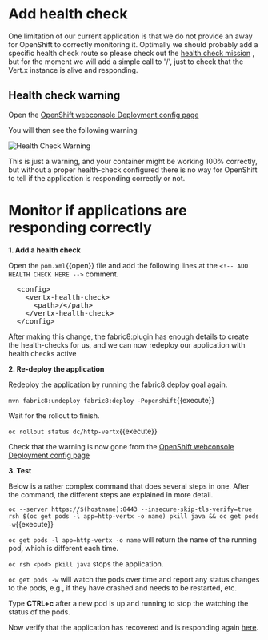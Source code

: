 # Add health check
One limitation of our current application is that we do not provide an away for OpenShift to correctly monitoring it. Optimally we should probably add a specific health check route so please check out the [health check mission](https://access.redhat.com/documentation/en-us/red_hat_openshift_application_runtimes/1/html/eclipse_vert.x_runtime_guide/missions-intro#mission-health-check-vertx) , but for the moment we will add a simple call to '/', just to check that the Vert.x instance is alive and responding.

## Health check warning

Open the [OpenShift webconsole Deployment config page](https://[[HOST_SUBDOMAIN]]-8443-[[KATACODA_HOST]].environments.katacoda.com/console/project/dev/browse/dc/http-vertx?tab=configuration)

You will then see the following warning

![Health Check Warning](/openshift/assets/middleware/rhoar-getting-started-vertx/health-check-warning.png)

This is just a warning, and your container might be working 100% correctly, but without a proper health-check configured there is no way for OpenShift to tell if the application is responding correctly or not.  

# Monitor if applications are responding correctly

**1. Add a health check**

Open the `pom.xml`{{open}} file and add the following lines at the `<!-- ADD HEALTH CHECK HERE -->` comment.

<pre class="file" data-filename="pom.xml" data-target="insert" data-marker="<!-- ADD HEALTH CHECK HERE -->">
  &lt;config&gt;
    &lt;vertx-health-check&gt;
      &lt;path&gt;/&lt;/path&gt;
    &lt;/vertx-health-check&gt;
  &lt;/config&gt;
</pre>

After making this change, the fabric8:plugin has enough details to create the health-checks for us, and we can now redeploy our application with health checks active

**2. Re-deploy the application**

Redeploy the application by running the fabric8:deploy goal again.

``mvn fabric8:undeploy fabric8:deploy -Popenshift``{{execute}}

Wait for the rollout to finish.

``oc rollout status dc/http-vertx``{{execute}}

Check that the warning is now gone from the [OpenShift webconsole Deployment config page](https://[[HOST_SUBDOMAIN]]-8443-[[KATACODA_HOST]].environments.katacoda.com/console/project/dev/browse/dc/http-vertx?tab=configuration)

**3. Test**

Below is a rather complex command that does several steps in one. After the command, the different steps are explained in more detail.

``oc --server https://$(hostname):8443 --insecure-skip-tls-verify=true rsh $(oc get pods -l app=http-vertx -o name) pkill java && oc get pods -w``{{execute}}

`oc get pods -l app=http-vertx -o name` will return the name of the running pod, which is different each time.

`oc rsh <pod> pkill java` stops the application.

`oc get pods -w` will watch the pods over time and report any status changes to the pods, e.g., if they have crashed and needs to be restarted, etc.

Type **CTRL+c** after a new pod is up and running to stop the watching the status of the pods.

Now verify that the application has recovered and is responding again [here](http://http-vertx-dev.[[HOST_SUBDOMAIN]]-80-[[KATACODA_HOST]].environments.katacoda.com).
